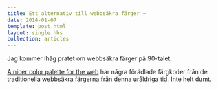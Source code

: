 ```yaml
---
title: Ett alternativ till webbsäkra färger →
date: 2014-01-07
template: post.html
layout: single.hbs
collection: articles
---
```

Jag kommer ihåg pratet om webbsäkra färger på 90-talet.

[A nicer color palette for the web](http://clrs.cc/) har några förädlade färgkoder från de traditionella webbsäkra färgerna från denna uråldriga tid. Inte helt dumt.